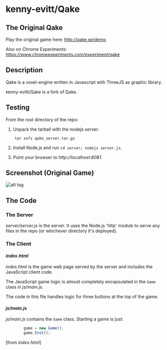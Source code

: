 # kenny-evitt/Qake

## The Original Qake

Play the original game here: http://qake.se/demo

Also on Chrome Experiments: https://www.chromeexperiments.com/experiment/qake

## Description

Qake is a voxel-engine written in Javascript with ThreeJS as graphic library.

kenny-evitt/Qake is a fork of Qake.

## Testing

From the root directory of the repo:

 1. Unpack the tarball with the nodejs server:

```shell
    tar xvfz qake_server.tar.gz
```

 2. Install Node.js and run `cd server; nodejs server.js`.

 3. Point your browser to *http://localhost:8081*.

## Screenshot (Original Game)

![alt tag](https://raw.github.com/lallassu/Qake/master/screenshot.png)

## The Code

### The Server

*server/server.js* is the server. It uses the Node.js 'http' module to serve any files in the repo (or whichever directory it's deployed).

### The Client

#### *index.html*

*index.html* is the game web page served by the server and includes the JavaScript client code.

The JavaScript game logic is almost completely encapsulated in the `Game` class in *js/main.js*.

The code in this file handles logic for three buttons at the top of the game.

#### *js/main.js*

*js/main.js* contains the `Game` class. Starting a game is just:

```js
        game = new Game();
        game.Init();
```

[from *index.html*]